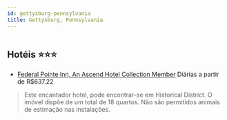 ```yaml
---
id: gettysburg-pennsylvania
title: Gettysburg, Pennsylvania
---
```


<center><img src="http://photos.hotelbeds.com/giata/19/197192/197192a_hb_a_001.jpg" alt="" /></center>


## Hotéis ⭐️⭐️⭐️

-    [Federal Pointe Inn, An Ascend Hotel Collection Member](https://www.hurb.com/aud/https://www.hurb.com/hoteis/gettysburg/federal-pointe-inn-an-ascend-hotel-collection-member-JNP-JP147356?cmp=18055) Diárias a partir de R$637.22
   > Este encantador hotel, pode encontrar-se em Historical District. O imóvel dispõe de um total de 18 quartos. Não são permitidos animais de estimação nas instalações. 
